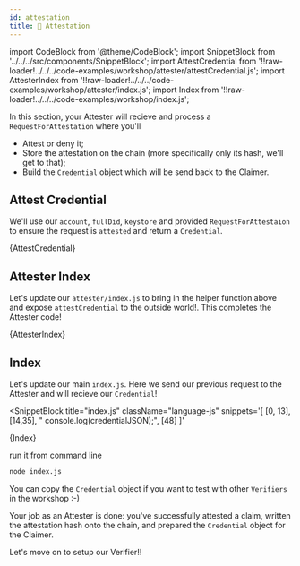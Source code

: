 ```yaml
---
id: attestation
title: 🧾 Attestation
---
```


import CodeBlock from '@theme/CodeBlock';
import SnippetBlock from '../../../src/components/SnippetBlock';
import AttestCredential from '!!raw-loader!../../../code-examples/workshop/attester/attestCredential.js';
import AttesterIndex from '!!raw-loader!../../../code-examples/workshop/attester/index.js';
import Index from '!!raw-loader!../../../code-examples/workshop/index.js';

In this section, your <span class="label-role attester">Attester</span> will recieve and process a `RequestForAttestation` where you'll

- Attest or deny it;
- Store the attestation on the chain (more specifically only its hash, we'll get to that);
- Build the `Credential` object which will be send back to the  <span class="label-role claimer">Claimer</span>.

## Attest Credential

We'll use our `account`, `fullDid`, `keystore` and provided `RequestForAttestaion` to ensure
the request is `attested` and return a `Credential`.

<CodeBlock className="language-js" title="attester/attestCredential.js">
  {AttestCredential}
</CodeBlock>

## Attester Index

Let's update our `attester/index.js` to bring in the helper function above and expose `attestCredential`
to the outside world!. This completes the <span class="label-role attester">Attester</span> code!

<CodeBlock className="language-js" title="attester/index.js">
  {AttesterIndex}
</CodeBlock>

## Index

Let's update our main `index.js`. Here we send our previous request to the <span class="label-role attester">Attester</span>
and will recieve our `Credential`!

<SnippetBlock
  title="index.js"
  className="language-js"
  snippets='[
    [0, 13],
    [14,35],
    "  console.log(credentialJSON);",
    [48]
  ]'
>
  {Index}
</SnippetBlock>

run it from command line

```bash
node index.js
```

You can copy the `Credential` object if you want to test with other `Verifiers` in the workshop :-)

Your job as an <span class="label-role attester">Attester</span> is done: you've successfully attested a claim, written the attestation hash onto the chain, and prepared the `Credential` object for the  <span class="label-role claimer">Claimer</span>.

Let's move on to setup our  <span class="label-role verifier">Verifier</span>!!
